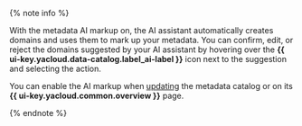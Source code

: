 {% note info %}

With the metadata AI markup on, the AI assistant automatically creates domains and uses them to mark up your metadata. You can confirm, edit, or reject the domains suggested by your AI assistant by hovering over the **{{ ui-key.yacloud.data-catalog.label_ai-label }}** icon next to the suggestion and selecting the action.

You can enable the AI markup when [updating](../../metadata-hub/operations/data-catalog/update-catalog.md) the metadata catalog or on its **{{ ui-key.yacloud.common.overview }}** page.


{% endnote %}